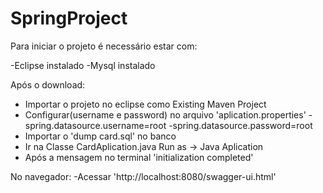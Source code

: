# SpringProject

Para iniciar o projeto é necessário estar com:

-Eclipse instalado
-Mysql instalado

Após o download:
- Importar o projeto no eclipse como Existing Maven Project
- Configurar(username e password) no arquivo 'aplication.properties'
    -spring.datasource.username=root
    -spring.datasource.password=root
- Importar o 'dump card.sql' no banco
- Ir na Classe CardAplication.java Run as -> Java Aplication
- Após a mensagem no terminal 'initialization completed'

No navegador:
-Acessar 'http://localhost:8080/swagger-ui.html'


